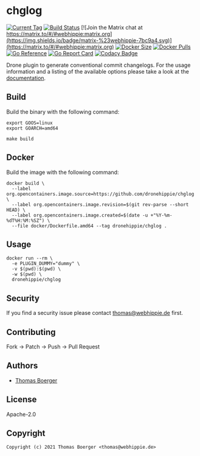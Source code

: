 # chglog

[![Current Tag](https://img.shields.io/github/v/tag/dronehippie/chglog?sort=semver)](https://github.com/dronehippie/chglog) [![Build Status](http://drone.webhippie.de/api/badges/dronehippie/chglog/status.svg)](http://drone.webhippie.de/api/badges/dronehippie/chglog) [![Join the Matrix chat at https://matrix.to/#/#webhippie:matrix.org](https://img.shields.io/badge/matrix-%23webhippie-7bc9a4.svg)](https://matrix.to/#/#webhippie:matrix.org) [![Docker Size](https://img.shields.io/docker/image-size/dronehippie/chglog/latest)](https://hub.docker.com/r/dronehippie/chglog) [![Docker Pulls](https://img.shields.io/docker/pulls/dronehippie/chglog)](https://hub.docker.com/r/dronehippie/chglog) [![Go Reference](https://pkg.go.dev/badge/github.com/dronehippie/chglog.svg)](https://pkg.go.dev/github.com/dronehippie/chglog) [![Go Report Card](https://goreportcard.com/badge/github.com/dronehippie/chglog)](https://goreportcard.com/report/github.com/dronehippie/chglog) [![Codacy Badge](https://app.codacy.com/project/badge/Grade/537dffe8966d41b287e043ef8586fd3d)](https://www.codacy.com/gh/dronehippie/chglog/dashboard?utm_source=github.com&amp;utm_medium=referral&amp;utm_content=dronehippie/chglog&amp;utm_campaign=Badge_Grade)

Drone plugin to generate conventional commit changelogs. For the usage information and a listing of the available options please take a look at the [documentation](https://dronehippie.github.io/chglog/).

## Build

Build the binary with the following command:

```console
export GOOS=linux
export GOARCH=amd64

make build
```

## Docker

Build the image with the following command:

```console
docker build \
  --label org.opencontainers.image.source=https://github.com/dronehippie/chglog \
  --label org.opencontainers.image.revision=$(git rev-parse --short HEAD) \
  --label org.opencontainers.image.created=$(date -u +"%Y-%m-%dT%H:%M:%SZ") \
  --file docker/Dockerfile.amd64 --tag dronehippie/chglog .
```

## Usage

```console
docker run --rm \
  -e PLUGIN_DUMMY="dummy" \
  -v $(pwd):$(pwd) \
  -w $(pwd) \
  dronehippie/chglog
```

## Security

If you find a security issue please contact [thomas@webhippie.de](mailto:thomas@webhippie.de) first.

## Contributing

Fork -> Patch -> Push -> Pull Request

## Authors

-   [Thomas Boerger](https://github.com/tboerger)

## License

Apache-2.0

## Copyright

```console
Copyright (c) 2021 Thomas Boerger <thomas@webhippie.de>
```
